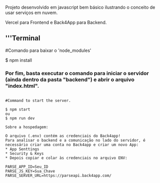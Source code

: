 Projeto desenvolvido em javascript bem básico ilustrando o conceito de usar serviços em nuvem.

Vercel para Frontend e Back4App para Backend.

## '''Terminal
#Comando para baixar o 'node_modules'

$ npm install

### Por fim, basta executar o comando para iniciar o servidor (ainda dentro da pasta "backend") e abrir o arquivo "index.html".

```Terminal

#Command to start the server.

$ npm start
ou
$ npm run dev

Sobre a hospedagem:

O arquivo (.env) contém as credenciais do Back4app!
Para analisar o backend e a comunicação no lado do servidor, é necessário criar uma conta no Back4app e criar um novo App:
* App Senttings
* Security & Keys
* Depois copiar e colar às credenciais no arquivo ENV:

PARSE_APP_ID=Seu_ID
PARSE_JS_KEY=Sua_Chave
PARSE_SERVER_URL=https://parseapi.back4app.com/
